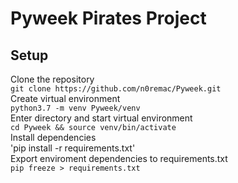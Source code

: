 # Pyweek Pirates Project

## Setup
Clone the repository  
`git clone https://github.com/n0remac/Pyweek.git`  
Create virtual environment  
`python3.7 -m venv Pyweek/venv`  
Enter directory and start virtual environment  
`cd Pyweek && source venv/bin/activate`  
Install dependencies  
'pip install -r requirements.txt'  
Export enviroment dependencies to requirements.txt  
`pip freeze > requirements.txt`

